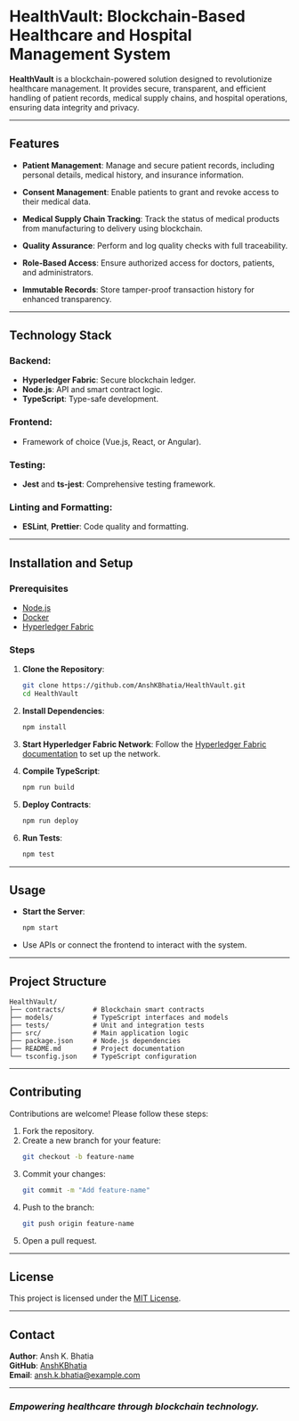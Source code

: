 # HealthVault: Blockchain-Based Healthcare and Hospital Management System

**HealthVault** is a blockchain-powered solution designed to revolutionize healthcare management. It provides secure, transparent, and efficient handling of patient records, medical supply chains, and hospital operations, ensuring data integrity and privacy.

---

## **Features**

- **Patient Management**: 
  Manage and secure patient records, including personal details, medical history, and insurance information.

- **Consent Management**:
  Enable patients to grant and revoke access to their medical data.

- **Medical Supply Chain Tracking**:
  Track the status of medical products from manufacturing to delivery using blockchain.

- **Quality Assurance**:
  Perform and log quality checks with full traceability.

- **Role-Based Access**:
  Ensure authorized access for doctors, patients, and administrators.

- **Immutable Records**:
  Store tamper-proof transaction history for enhanced transparency.

---

## **Technology Stack**

### **Backend**:
- **Hyperledger Fabric**: Secure blockchain ledger.
- **Node.js**: API and smart contract logic.
- **TypeScript**: Type-safe development.

### **Frontend**:
- Framework of choice (Vue.js, React, or Angular).

### **Testing**:
- **Jest** and **ts-jest**: Comprehensive testing framework.

### **Linting and Formatting**:
- **ESLint**, **Prettier**: Code quality and formatting.

---

## **Installation and Setup**

### Prerequisites
- [Node.js](https://nodejs.org/)
- [Docker](https://www.docker.com/)
- [Hyperledger Fabric](https://hyperledger-fabric.readthedocs.io/)

### Steps

1. **Clone the Repository**:
   ```bash
   git clone https://github.com/AnshKBhatia/HealthVault.git
   cd HealthVault
   ```

2. **Install Dependencies**:
   ```bash
   npm install
   ```

3. **Start Hyperledger Fabric Network**:
   Follow the [Hyperledger Fabric documentation](https://hyperledger-fabric.readthedocs.io/en/latest/getting_started.html) to set up the network.

4. **Compile TypeScript**:
   ```bash
   npm run build
   ```

5. **Deploy Contracts**:
   ```bash
   npm run deploy
   ```

6. **Run Tests**:
   ```bash
   npm test
   ```

---

## **Usage**

- **Start the Server**:
   ```bash
   npm start
   ```
- Use APIs or connect the frontend to interact with the system.

---

## **Project Structure**

```plaintext
HealthVault/
├── contracts/       # Blockchain smart contracts
├── models/          # TypeScript interfaces and models
├── tests/           # Unit and integration tests
├── src/             # Main application logic
├── package.json     # Node.js dependencies
├── README.md        # Project documentation
└── tsconfig.json    # TypeScript configuration
```

---

## **Contributing**

Contributions are welcome! Please follow these steps:

1. Fork the repository.
2. Create a new branch for your feature:
   ```bash
   git checkout -b feature-name
   ```
3. Commit your changes:
   ```bash
   git commit -m "Add feature-name"
   ```
4. Push to the branch:
   ```bash
   git push origin feature-name
   ```
5. Open a pull request.

---

## **License**

This project is licensed under the [MIT License](./LICENSE).

---

## **Contact**

**Author**: Ansh K. Bhatia  
**GitHub**: [AnshKBhatia](https://github.com/AnshKBhatia)  
**Email**: ansh.k.bhatia@example.com

---

### *Empowering healthcare through blockchain technology.*
